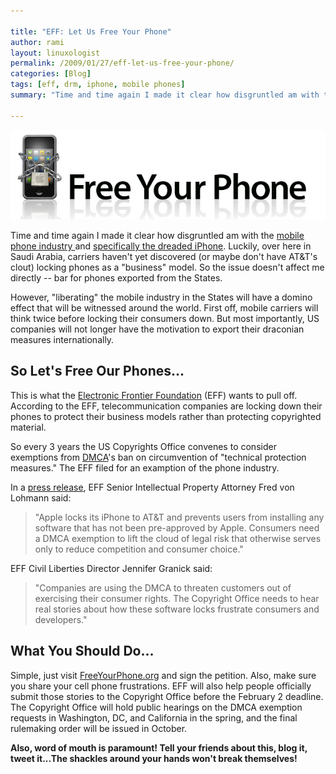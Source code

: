 ```yaml
---

title: "EFF: Let Us Free Your Phone"
author: rami
layout: linuxologist 
permalink: /2009/01/27/eff-let-us-free-your-phone/
categories: [Blog]
tags: [eff, drm, iphone, mobile phones]
summary: "Time and time again I made it clear how disgruntled am with the [mobile phone industry ](/blog/linuxobservations/its-a-wonderful-internet-but-not-every-pasture/)and [specifically the dreaded iPhone](/blog/thedarkside/iphone-3g-a-beautiful-jail/).  Luckily, over here in Saudi Arabia, carriers haven't yet discovered (or maybe don't have AT&T's clout) locking phones as a 'business' model. So the issue doesn't affect me directly -- bar for phones exported from the States."

---
```


![free-your-phone](/assets/images/content/blog/free-your-phone.jpeg)

Time and time again I made it clear how disgruntled am with the [mobile phone industry ](/blog/linuxobservations/its-a-wonderful-internet-but-not-every-pasture/)and [specifically the dreaded iPhone](/blog/thedarkside/iphone-3g-a-beautiful-jail/).  Luckily, over here in Saudi Arabia, carriers haven't yet discovered (or maybe don't have AT&T's clout) locking phones as a "business" model. So the issue doesn't affect me directly -- bar for phones exported from the States.

However, "liberating" the mobile industry in the States will have a domino effect that will be witnessed around the world. First off, mobile carriers will think twice before locking their consumers down. But most importantly, US companies will not longer have the motivation to export their draconian measures internationally.

## So Let's Free Our Phones...

This is what the [Electronic Frontier Foundation](http://www.eff.org) (EFF) wants to pull off. According to the EFF, telecommunication companies are locking down their phones to protect their business models rather than protecting copyrighted material.

So every 3 years the US Copyrights Office convenes to consider exemptions from [DMCA](http://en.wikipedia.org/wiki/Digital_Millennium_Copyright_Act)'s ban on circumvention of "technical protection measures." The EFF filed for an examption of the phone industry. 

In a [press release](http://www.eff.org/press/archives/2009/01/15), EFF Senior Intellectual Property Attorney Fred von Lohmann said:

> "Apple locks its iPhone to AT&T and prevents users from installing any software that has not been pre-approved by Apple. Consumers need a DMCA exemption to lift the cloud of legal risk that otherwise serves only to reduce competition and consumer choice."

EFF Civil Liberties Director Jennifer Granick said:

> "Companies are using the DMCA to threaten customers out of exercising their consumer rights. The Copyright Office needs to hear real stories about how these software locks frustrate consumers and developers."

## What You Should Do...

Simple, just visit [FreeYourPhone.org](http://www.FreeYourPhone.org) and sign the petition. Also, make sure you share your cell phone frustrations. EFF will also help people officially submit those stories to the Copyright Office before the February 2 deadline. The Copyright Office will hold public hearings on the DMCA exemption requests in Washington, DC, and California in the spring, and the final rulemaking order will be issued in October.

**Also, word of mouth is paramount! Tell your friends about this, blog it, tweet it...The shackles around your hands won't break themselves!**

